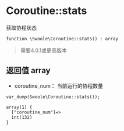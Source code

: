 # Coroutine::stats
获取协程状态

`function \Swoole\Coroutine::stats() : array`

>需要4.0.1或更高版本

## 返回值 array
* coroutine_num： 当前运行的协程数量
```
var_dump(Swoole\Coroutine::stats());

array(1) {
  ["coroutine_num"]=>
  int(132)
}
```